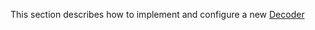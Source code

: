This section describes how to implement and configure a new [Decoder](../blob/develop/src/main/java/org/n52/iceland/coding/decode/Decoder.java)